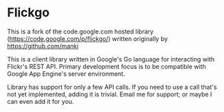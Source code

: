 # Flickgo

This is a fork of the code.google.com hosted library (https://code.google.com/p/flickgo/) written originally by https://github.com/manki

This is a client library written in Google's Go language for interacting with Flickr's REST API. Primary development focus is to be compatible with Google App Engine's server environment.

Library has support for only a few API calls. If you need to use a call that's not yet implemented, adding it is trivial. Email me for support; or maybe I can even add it for you.